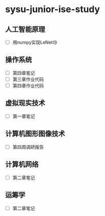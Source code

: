 # sysu-junior-ise-study

## 人工智能原理
- [ ] 用numpy实现LeNet:cry:

## 操作系统
- [ ] 第四章笔记
- [ ] 第三章作业代码
- [ ] 第四章作业代码

## 虚拟现实技术
- [ ] 第一章笔记

## 计算机图形图像技术
- [ ] 第四周调研报告

## 计算机网络
- [ ] 第二章笔记

## 运筹学
- [ ] 第二章笔记

